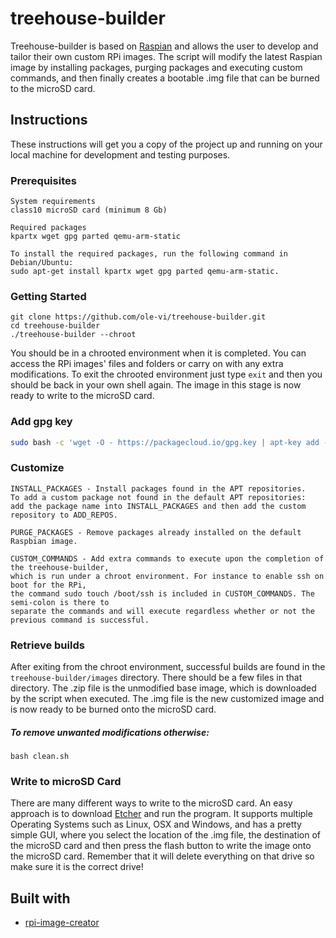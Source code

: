 # treehouse-builder

Treehouse-builder is based on [Raspian](https://www.raspbian.org/) and allows the user to develop and tailor their own custom RPi images. The script will modify the latest Raspian image by installing packages, purging packages and executing custom commands, and then finally creates a bootable .img file that can be burned to the microSD card.

## Instructions

These instructions will get you a copy of the project up and running on your local machine for development and testing purposes.

### Prerequisites

```
System requirements
class10 microSD card (minimum 8 Gb)

Required packages
kpartx wget gpg parted qemu-arm-static

To install the required packages, run the following command in Debian/Ubuntu: 
sudo apt-get install kpartx wget gpg parted qemu-arm-static. 
```
### Getting Started 

```
git clone https://github.com/ole-vi/treehouse-builder.git
cd treehouse-builder
./treehouse-builder --chroot 
 ``` 
You should be in a chrooted environment when it is completed. You can access the RPi images' files and folders or carry on with any extra modifications. To exit the chrooted environment just type `exit` and then you should be back in your own shell again. The image in this stage is now ready to write to the microSD card.

### Add gpg key

```bash
sudo bash -c 'wget -O - https://packagecloud.io/gpg.key | apt-key add -'
```

### Customize

```
INSTALL_PACKAGES - Install packages found in the APT repositories. 
To add a custom package not found in the default APT repositories: 
add the package name into INSTALL_PACKAGES and then add the custom repository to ADD_REPOS.

PURGE_PACKAGES - Remove packages already installed on the default Raspbian image.

CUSTOM_COMMANDS - Add extra commands to execute upon the completion of the treehouse-builder, 
which is run under a chroot environment. For instance to enable ssh on boot for the RPi, 
the command sudo touch /boot/ssh is included in CUSTOM_COMMANDS. The semi-colon is there to 
separate the commands and will execute regardless whether or not the previous command is successful.

```

### Retrieve builds

After exiting from the chroot environment, successful builds are found in the `treehouse-builder/images` directory. There should be a few files in that directory. The .zip file is the unmodified base image, which is downloaded by the script when executed. The .img file is the new customized image and is now ready to be burned onto the microSD card.

##### To remove unwanted modifications otherwise:

`bash clean.sh`

### Write to microSD Card

There are many different ways to write to the microSD card. An easy approach is to download [Etcher](https://etcher.io) and run the program. It supports multiple Operating Systems such as Linux, OSX and Windows, and has a pretty simple GUI, where you select the location of the .img file, the destination of the microSD card and then press the flash button to write the image onto the microSD card. Remember that it will delete everything on that drive so make sure it is the correct drive!


## Built with

* [rpi-image-creator](https://github.com/ImmobilienScout24/rpi-image-creator)

